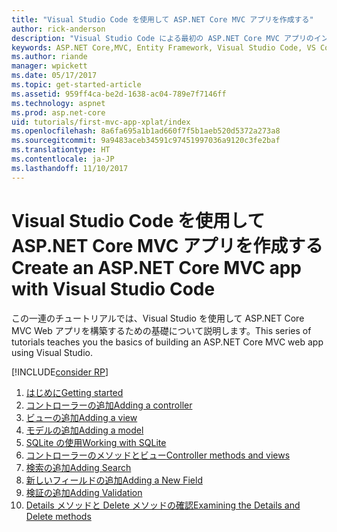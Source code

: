 ```yaml
---
title: "Visual Studio Code を使用して ASP.NET Core MVC アプリを作成する"
author: rick-anderson
description: "Visual Studio Code による最初の ASP.NET Core MVC アプリのインデックス ページ"
keywords: ASP.NET Core,MVC, Entity Framework, Visual Studio Code, VS Code
ms.author: riande
manager: wpickett
ms.date: 05/17/2017
ms.topic: get-started-article
ms.assetid: 959ff4ca-be2d-1638-ac04-789e7f7146ff
ms.technology: aspnet
ms.prod: asp.net-core
uid: tutorials/first-mvc-app-xplat/index
ms.openlocfilehash: 8a6fa695a1b1ad660f7f5b1aeb520d5372a273a8
ms.sourcegitcommit: 9a9483aceb34591c97451997036a9120c3fe2baf
ms.translationtype: HT
ms.contentlocale: ja-JP
ms.lasthandoff: 11/10/2017
---
```

# <a name="create-an-aspnet-core-mvc-app-with-visual-studio-code"></a><span data-ttu-id="61c37-104">Visual Studio Code を使用して ASP.NET Core MVC アプリを作成する</span><span class="sxs-lookup"><span data-stu-id="61c37-104">Create an ASP.NET Core MVC app with Visual Studio Code</span></span>

<span data-ttu-id="61c37-105">この一連のチュートリアルでは、Visual Studio を使用して ASP.NET Core MVC Web アプリを構築するための基礎について説明します。</span><span class="sxs-lookup"><span data-stu-id="61c37-105">This series of tutorials teaches you the basics of building an ASP.NET Core MVC web app using Visual Studio.</span></span> 

[!INCLUDE[consider RP](../../includes/razor.md)]

1. [<span data-ttu-id="61c37-106">はじめに</span><span class="sxs-lookup"><span data-stu-id="61c37-106">Getting started</span></span>](start-mvc.md)
2. [<span data-ttu-id="61c37-107">コントローラーの追加</span><span class="sxs-lookup"><span data-stu-id="61c37-107">Adding a controller</span></span>](adding-controller.md)
3. [<span data-ttu-id="61c37-108">ビューの追加</span><span class="sxs-lookup"><span data-stu-id="61c37-108">Adding a view</span></span>](adding-view.md)
4. [<span data-ttu-id="61c37-109">モデルの追加</span><span class="sxs-lookup"><span data-stu-id="61c37-109">Adding a model</span></span>](adding-model.md)
5. [<span data-ttu-id="61c37-110">SQLite の使用</span><span class="sxs-lookup"><span data-stu-id="61c37-110">Working with SQLite</span></span>](working-with-sql.md)
6. [<span data-ttu-id="61c37-111">コントローラーのメソッドとビュー</span><span class="sxs-lookup"><span data-stu-id="61c37-111">Controller methods and views</span></span>](controller-methods-views.md)
7. [<span data-ttu-id="61c37-112">検索の追加</span><span class="sxs-lookup"><span data-stu-id="61c37-112">Adding Search</span></span>](search.md)
8. [<span data-ttu-id="61c37-113">新しいフィールドの追加</span><span class="sxs-lookup"><span data-stu-id="61c37-113">Adding a New Field</span></span>](new-field.md)
9. [<span data-ttu-id="61c37-114">検証の追加</span><span class="sxs-lookup"><span data-stu-id="61c37-114">Adding Validation</span></span>](validation.md)
10. [<span data-ttu-id="61c37-115">Details メソッドと Delete メソッドの確認</span><span class="sxs-lookup"><span data-stu-id="61c37-115">Examining the Details and Delete methods</span></span>](xref:tutorials/first-mvc-app/details)
